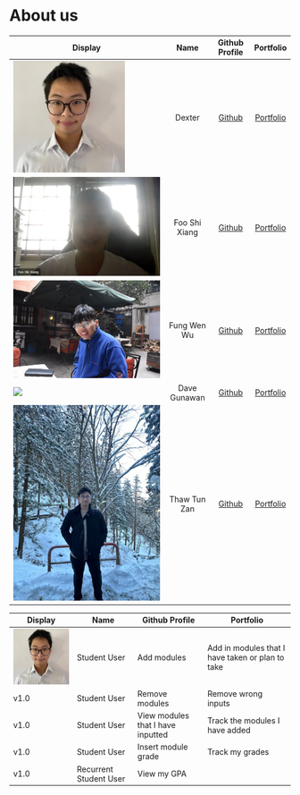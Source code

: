 # About us
Display |     Name      | Github Profile | Portfolio 
--------|:-------------:|:--------------:|:---------:
![Dexter's photo](images/Dexter.jpg) |     Dexter    | [Github](https://github.com/dextboy/) | [Portfolio](docs/team/dextboy.md)
![ShiXiang's photo](images/ShiXiang.jpg) | Foo Shi Xiang | [Github](https://github.com/sxfoo) | [Portfolio](docs/team/sxfoo.md)
![WenWu's photo](images/WenWu.jpg) |  Fung Wen Wu  | [Github](https://github.com/fungg0) | [Portfolio](docs/team/fungg0.md)
![](https://via.placeholder.com/100.png?text=Photo) | Dave Gunawan  | [Github](https://github.com/jensonjenkins) | [Portfolio](docs/team/jensonjenkins.md)
![Thaw's photo](images/Thaw.jpg) | Thaw Tun Zan  | [Github](https://github.com/ThawTunZan) | [Portfolio](docs/team/thawtunzan.md)



| Display | Name                   | Github Profile                    | Portfolio                                        |
|----|------------------------|-----------------------------------|--------------------------------------------------|
| ![Dexter's photo](images/Dexter.jpg)   | Student User           | Add modules                       | Add in modules that I have taken or plan to take |
| v1.0 | Student User           | Remove modules                    | Remove wrong inputs                              |
| v1.0 | Student User           | View modules that I have inputted | Track the modules I have added                   |
| v1.0 | Student User           | Insert module grade               | Track my grades                                  |
| v1.0 | Recurrent Student User | View my GPA                       |                     |